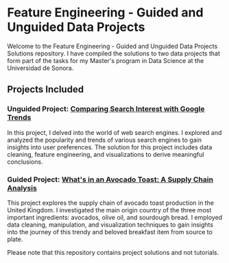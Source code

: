 # Feature Engineering - Guided and Unguided Data Projects

Welcome to the Feature Engineering - Guided and Unguided Data Projects Solutions repository. I have compiled the solutions to two data projects that form part of the tasks for my Master's program in Data Science at the Universidad de Sonora.

## Projects Included

### Unguided Project: [Comparing Search Interest with Google Trends](https://github.com/estephaniapa/Feature_Engineering-Guided_and_Unguided_Projects/tree/main/Comparing%20Search%20Interest%20with%20Google%20Trends)
In this project, I delved into the world of web search engines. I explored and analyzed the popularity and trends of various search engines to gain insights into user preferences. The solution for this project includes data cleaning, feature engineering, and visualizations to derive meaningful conclusions.

### Guided Project: [What's in an Avocado Toast: A Supply Chain Analysis](https://github.com/estephaniapa/Feature_Engineering-Guided_and_Unguided_Projects/tree/main/What's%20in%20an%20Avocado%20Toast)
This project explores the supply chain of avocado toast production in the United Kingdom. I investigated the main origin country of the three most important ingredients: avocados, olive oil, and sourdough bread. I employed data cleaning, manipulation, and visualization techniques to gain insights into the journey of this trendy and beloved breakfast item from source to plate.

Please note that this repository contains project solutions and not tutorials.
